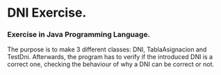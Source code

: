 # DNI Exercise.

### Exercise in Java Programming Language.

The purpose is to make 3 different classes: DNI, TablaAsignacion and TestDni. Afterwards, the program has to verify if the introduced DNI
is a correct one, checking the behaviour of why a DNI can be correct or not.
